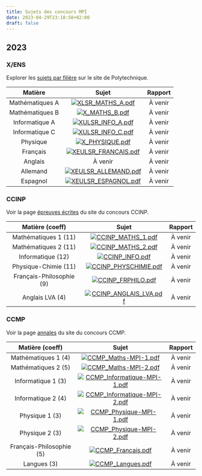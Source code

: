 ```yaml
---
title: Sujets des concours MPI
date: 2023-04-29T23:18:58+02:00
draft: false
---
```


## 2023

### X/ENS

Explorer les [sujets par filière](https://gargantua.polytechnique.fr/siatel-web/app/explorer/fVaJXpYYYK) sur le site de Polytechnique.

| Matière | Sujet | Rapport |
|:-------:|:-----:|:-------:|
| Mathématiques A | [![XLSR_MATHS_A.pdf](/icons/download.ico)](/documents/sujets/2023/XLSR_MATHS_A.pdf) | À venir |
| Mathématiques B | [![X_MATHS_B.pdf](/icons/download.ico)](/documents/sujets/2023/X_MATHS_B.pdf) | À venir |
| Informatique A | [![XULSR_INFO_A.pdf](/icons/download.ico)](/documents/sujets/2023/XULSR_INFO_A.pdf) | À venir |
| Informatique C | [![XULSR_INFO_C.pdf](/icons/download.ico)](/documents/sujets/2023/XULSR_INFO_C.pdf) | À venir |
| Physique | [![X_PHYSIQUE.pdf](/icons/download.ico)](/documents/sujets/2023/X_PHYSIQUE.pdf) | À venir |
| Français | [![XEULSR_FRANCAIS.pdf](/icons/download.ico)](/documents/sujets/2023/XEULSR_FRANCAIS.pdf) | À venir |
| Anglais | À venir | À venir |
| Allemand | [![XEULSR_ALLEMAND.pdf](/icons/download.ico)](/documents/sujets/2023/XEULSR_ALLEMAND.pdf) | À venir |
| Espagnol | [![XEULSR_ESPAGNOL.pdf](/icons/download.ico)](/documents/sujets/2023/XEULSR_ESPAGNOL.pdf) | À venir |

### CCINP

Voir la page [épreuves écrites](https://www.concours-commun-inp.fr/fr/epreuves/les-epreuves-ecrites.html) du site du concours CCINP.

| Matière (coeff) | Sujet | Rapport |
|:---------------:|:-----:|:-------:|
| Mathématiques 1 (11) | [![CCINP_MATHS_1.pdf](/icons/download.ico)](/documents/sujets/2023/CCINP_MATHS_1.pdf) | À venir |
| Mathématiques 2 (11) | [![CCINP_MATHS_2.pdf](/icons/download.ico)](/documents/sujets/2023/CCINP_MATHS_2.pdf) | À venir |
| Informatique (12) | [![CCINP_INFO.pdf](/icons/download.ico)](/documents/sujets/2023/CCINP_INFO.pdf) | À venir |
| Physique-Chimie (11) | [![CCINP_PHYSCHIMIE.pdf](/icons/download.ico)](/documents/sujets/2023/CCINP_PHYSCHIMIE.pdf) | À venir |
| Français-Philosophie (9) | [![CCINP_FRPHILO.pdf](/icons/download.ico)](/documents/sujets/2023/CCINP_FRPHILO.pdf) | À venir |
| Anglais LVA (4) | [![CCINP_ANGLAIS_LVA.pdf](/icons/download.ico)](/documents/sujets/2023/CCINP_ANGLAIS_LVA.pdf) | À venir |

### CCMP

Voir la page [annales](https://www.concoursminesponts.fr/page-6/) du site du concours CCMP.

| Matière (coeff) | Sujet | Rapport |
|:---------------:|:-----:|:-------:|
| Mathématiques 1 (4)      | [![CCMP_Maths-MPI-1.pdf](/icons/download.ico)](/documents/sujets/2023/CCMP_Maths-MPI-1.pdf)               | À venir |
| Mathématiques 2 (5)      | [![CCMP_Maths-MPI-2.pdf](/icons/download.ico)](/documents/sujets/2023/CCMP_Maths-MPI-2.pdf)               | À venir |
| Informatique 1 (3)       | [![CCMP_Informatique-MPI-1.pdf](/icons/download.ico)](/documents/sujets/2023/CCMP_Informatique-MPI-1.pdf) | À venir |
| Informatique 2 (4)       | [![CCMP_Informatique-MPI-2.pdf](/icons/download.ico)](/documents/sujets/2023/CCMP_Informatique-MPI-2.pdf) | À venir |
| Physique 1 (3)           | [![CCMP_Physique-MPI-1.pdf](/icons/download.ico)](/documents/sujets/2023/CCMP_Physique-MPI-1.pdf)         | À venir |
| Physique 2 (3)           | [![CCMP_Physique-MPI-2.pdf](/icons/download.ico)](/documents/sujets/2023/CCMP_Physique-MPI-2.pdf)         | À venir |
| Français-Philosophie (5) | [![CCMP_Francais.pdf](/icons/download.ico)](/documents/sujets/2023/CCMP_Francais.pdf)                     | À venir |
| Langues (3)              | [![CCMP_Langues.pdf](/icons/download.ico)](/documents/sujets/2023/CCMP_Langues.pdf)                       | À venir |

